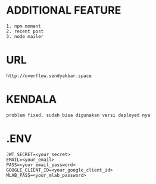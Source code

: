 # ADDITIONAL FEATURE
    1. npm moment
    2. recent post
    3. node mailer

# URL
    http://overflow.sendyakbar.space

# KENDALA
    problem fixed, sudah bisa digunakan versi deployed nya

# .ENV
    JWT_SECRET=<your_secret>
    EMAIL=<your_email>
    PASS=<your_email_password>
    GOOGLE_CLIENT_ID=<your_google_client_id>
    MLAB_PASS=<your_mlab_password>